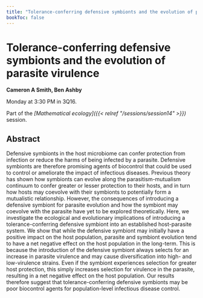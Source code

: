 ```yaml
---
title: "Tolerance-conferring defensive symbionts and the evolution of parasite virulence"
bookToc: false
---
```


# Tolerance-conferring defensive symbionts and the evolution of parasite virulence

**Cameron A Smith, Ben Ashby**

Monday at 3:30 PM in 3Q16.

Part of the *[Mathematical ecology]({{< relref "/sessions/session14" >}})* session.

## Abstract

Defensive symbionts in the host microbiome can confer protection from infection or reduce the harms of being infected by a parasite. Defensive symbionts are therefore promising agents of biocontrol that could be used to control or ameliorate the impact of infectious diseases. Previous theory has shown how symbionts can evolve along the parasitism-mutualism continuum to confer greater or lesser protection to their hosts, and in turn how hosts may coevolve with their symbionts to potentially form a mutualistic relationship. However, the consequences of introducing a defensive symbiont for parasite evolution and how the symbiont may coevolve with the parasite have yet to be explored theoretically. Here, we investigate the ecological and evolutionary implications of introducing a tolerance-conferring defensive symbiont into an established host-parasite system. We show that while the defensive symbiont may initially have a positive impact on the host population, parasite and symbiont evolution tend to have a net negative effect on the host population in the long-term. This is because the introduction of the defensive symbiont always selects for an increase in parasite virulence and may cause diversification into high- and low-virulence strains. Even if the symbiont experiences selection for greater host protection, this simply increases selection for virulence in the parasite, resulting in a net negative effect on the host population. Our results therefore suggest that tolerance-conferring defensive symbionts may be poor biocontrol agents for population-level infectious disease control.


